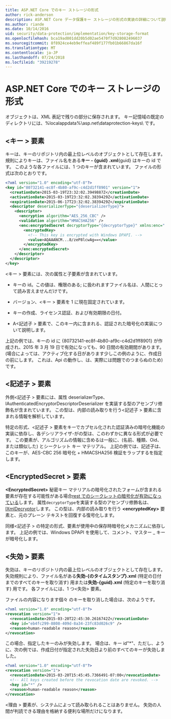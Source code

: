```yaml
---
title: ASP.NET Core でのキー ストレージの形式
author: rick-anderson
description: ASP.NET Core データ保護キー ストレージの形式の実装の詳細について説明します。
ms.author: riande
ms.date: 10/14/2016
uid: security/data-protection/implementation/key-storage-format
ms.openlocfilehash: bca19ad001dd20b5d02ae5470f7d928082496037
ms.sourcegitcommit: 8f8924ce4eb9effeaf489f177fb01b66867da16f
ms.translationtype: MT
ms.contentlocale: ja-JP
ms.lasthandoff: 07/24/2018
ms.locfileid: "39219278"
---
```

# <a name="key-storage-format-in-aspnet-core"></a>ASP.NET Core でのキー ストレージの形式

<a name="data-protection-implementation-key-storage-format"></a>

オブジェクトは、XML 表記で残りの部分に保存されます。 キー記憶域の既定のディレクトリには、%localappdata%\asp.net\dataprotection-keys\ です。

## <a name="the-key-element"></a>\<キー > 要素

キーは、キーのリポジトリ内の最上位レベルのオブジェクトとして存在します。 規則によりキーは、ファイル名をある**キー - {guid} .xml**{guid} はキーの id です。 このような各ファイルには、1 つのキーが含まれています。 ファイルの形式は次のとおりです。

```xml
<?xml version="1.0" encoding="utf-8"?>
<key id="80732141-ec8f-4b80-af9c-c4d2d1ff8901" version="1">
  <creationDate>2015-03-19T23:32:02.3949887Z</creationDate>
  <activationDate>2015-03-19T23:32:02.3839429Z</activationDate>
  <expirationDate>2015-06-17T23:32:02.3839429Z</expirationDate>
  <descriptor deserializerType="{deserializerType}">
    <descriptor>
      <encryption algorithm="AES_256_CBC" />
      <validation algorithm="HMACSHA256" />
      <enc:encryptedSecret decryptorType="{decryptorType}" xmlns:enc="...">
        <encryptedKey>
          <!-- This key is encrypted with Windows DPAPI. -->
          <value>AQAAANCM...8/zeP8lcwAg==</value>
        </encryptedKey>
      </enc:encryptedSecret>
    </descriptor>
  </descriptor>
</key>
```

\<キー > 要素には、次の属性と子要素が含まれています。

* キーの id。この値は、権限のある; に扱われますファイル名は、人間にとって読み言えませんだけです。

* バージョン、\<キー > 要素を 1 に現在固定されています。

* キーの作成、ライセンス認証、および有効期限の日付。

* A\<記述子 > 要素で、このキー内に含まれる、認証された暗号化の実装について説明します。

上記の例では、キーの id に {80732141-ec8f-4b80-af9c-c4d2d1ff8901} が作成され、2015 年 3 月 19 日で有効になっても、90 日間の有効期間があります。 (場合によっては、アクティブ化する日があります少しこの例のように、作成日の前にします。 これは、Api の動作し、は、実際には問題でのつまらぬのため) です。

## <a name="the-descriptor-element"></a>\<記述子 > 要素

外側\<記述子 > 要素には、属性 deserializerType、IAuthenticatedEncryptorDescriptorDeserializer を実装する型のアセンブリ修飾名が含まれています。 この型は、内部の読み取りを行う\<記述子 > 要素に含まれる情報を解析しています。

特定の形式、\<記述子 > 要素をキーでカプセル化された認証済みの暗号化機能の実装に依存し、各デシリアライザ-がの型は、このわずかに異なる形式が必要です。 この要素が、アルゴリズムの情報に含めるは一般に、(名前、種類、Oid、または類似した) とシークレット キー マテリアル。 上記の例では、記述子は、このキーが、AES-CBC 256 暗号化 + HMACSHA256 検証をラップするを指定します。

## <a name="the-encryptedsecret-element"></a>\<EncryptedSecret > 要素

**&lt;EncryptedSecret&gt;** 秘密キー マテリアルの暗号化されたフォームが含まれる要素が存在する可能性がある場合[rest でのシークレットの暗号化が有効になっている](xref:security/data-protection/implementation/key-encryption-at-rest)します。 属性`decryptorType`を実装する型のアセンブリ修飾名は、 [IXmlDecryptor](/dotnet/api/microsoft.aspnetcore.dataprotection.xmlencryption.ixmldecryptor)します。 この型は、内部の読み取りを行う **&lt;encryptedKey&gt;** 要素と、元のプレーン テキストを回復する復号化します。

同様\<記述子 > の特定の形式、<encryptedSecret>要素が使用中の保存時暗号化メカニズムに依存します。 上記の例では、Windows DPAPI を使用して、コメント、マスター _ キーが暗号化します。

## <a name="the-revocation-element"></a>\<失効 > 要素

失効は、キーのリポジトリ内の最上位レベルのオブジェクトとして存在します。 失効規則により、ファイル名がある**失効-{のタイムスタンプ}.xml** (特定の日付までのすべてのキーを取り消す) 用または**失効-{guid}.xml** (特定のキーを取り消す) 用です。 各ファイルには、1 つ\<失効> 要素。

ファイルの内容になります個々 のキーを取り消した場合は、次のようです。

```xml
<?xml version="1.0" encoding="utf-8"?>
<revocation version="1">
  <revocationDate>2015-03-20T22:45:30.2616742Z</revocationDate>
  <key id="eb4fc299-8808-409d-8a34-23fc83d026c9" />
  <reason>human-readable reason</reason>
</revocation>
```

この場合、指定したキーのみが失効します。 場合は、キー id"*"、ただし、ように、次の例では、作成日付が指定された失効日より前のすべてのキーが失効しました。

```xml
<?xml version="1.0" encoding="utf-8"?>
<revocation version="1">
  <revocationDate>2015-03-20T15:45:45.7366491-07:00</revocationDate>
  <!-- All keys created before the revocation date are revoked. -->
  <key id="*" />
  <reason>human-readable reason</reason>
</revocation>
```

\<理由 > 要素が、システムによって読み取られることはありません。 失効の人間が判読できる理由を格納する便利な場所だけになります。
